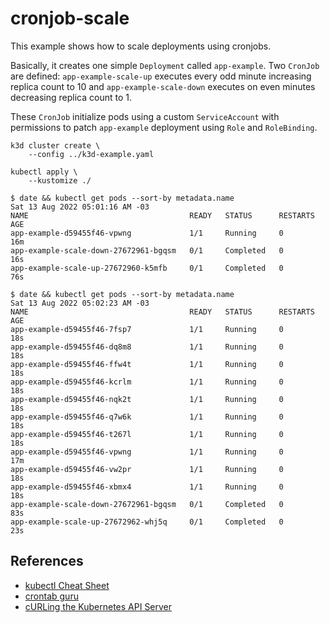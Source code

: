 # cronjob-scale

This example shows how to scale deployments using cronjobs.

Basically, it creates one simple `Deployment` called `app-example`. Two
`CronJob` are defined: `app-example-scale-up` executes every odd minute
increasing replica count to 10 and `app-example-scale-down` executes on even
minutes decreasing replica count to 1.

These `CronJob` initialize pods using a custom `ServiceAccount` with permissions
to patch `app-example` deployment using `Role` and `RoleBinding`.

```
k3d cluster create \
    --config ../k3d-example.yaml

kubectl apply \
    --kustomize ./
```

```console
$ date && kubectl get pods --sort-by metadata.name
Sat 13 Aug 2022 05:01:16 AM -03
NAME                                    READY   STATUS      RESTARTS   AGE
app-example-d59455f46-vpwng             1/1     Running     0          16m
app-example-scale-down-27672961-bgqsm   0/1     Completed   0          16s
app-example-scale-up-27672960-k5mfb     0/1     Completed   0          76s

$ date && kubectl get pods --sort-by metadata.name
Sat 13 Aug 2022 05:02:23 AM -03
NAME                                    READY   STATUS      RESTARTS   AGE
app-example-d59455f46-7fsp7             1/1     Running     0          18s
app-example-d59455f46-dq8m8             1/1     Running     0          18s
app-example-d59455f46-ffw4t             1/1     Running     0          18s
app-example-d59455f46-kcrlm             1/1     Running     0          18s
app-example-d59455f46-nqk2t             1/1     Running     0          18s
app-example-d59455f46-q7w6k             1/1     Running     0          18s
app-example-d59455f46-t267l             1/1     Running     0          18s
app-example-d59455f46-vpwng             1/1     Running     0          17m
app-example-d59455f46-vw2pr             1/1     Running     0          18s
app-example-d59455f46-xbmx4             1/1     Running     0          18s
app-example-scale-down-27672961-bgqsm   0/1     Completed   0          83s
app-example-scale-up-27672962-whj5q     0/1     Completed   0          23s
```

## References

* [kubectl Cheat Sheet](https://kubernetes.io/docs/reference/kubectl/cheatsheet/)
* [crontab guru](https://crontab.guru/)
* [cURLing the Kubernetes API Server](https://nieldw.medium.com/curling-the-kubernetes-api-server-d7675cfc398c)
